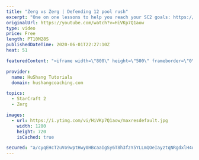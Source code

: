 ```yaml
---
title: "Zerg vs Zerg | Defending 12 pool rush"
excerpt: "One on one lessons to help you reach your SC2 goals: https://www.hushangcoaching.com ------------------------------------------------------------------------------------------------------- In this guide we take a look at how to defend one of the most infamous \"zerg rushes\" in sc2: the 12 pool. This rush"
originalUrl: https://youtube.com/watch?v=HiVKp7Q1aow
type: video
price: Free
length: PT10M28S
publishedDateTime: 2020-06-01T22:27:10Z
heat: 51

featuredContent: "<iframe width=\"800\" height=\"500\" frameborder=\"0\" src=\"https://www.youtube.com/embed/HiVKp7Q1aow\" allow=\"accelerometer; autoplay; encrypted-media; gyroscope; picture-in-picture\" allowfullscreen></iframe>"

provider:
  name: HuShang Tutorials
  domain: hushangcoaching.com

topics:
  - StarCraft 2
  - Zerg

images:
  - url: https://i.ytimg.com/vi/HiVKp7Q1aow/maxresdefault.jpg
    width: 1280
    height: 720
    isCached: true

secured: "a/cyqEHcT2uVo9wptHwy0HBcaaIgSy6T8h3fzY5YLLmQOeIayztqNRgdxlH4q8OaO+/tLpSAYg34iLh2k6+tyYUhOZ7WbVfjoNnEpZZj+vUeYGEIhXYPZIVWWcUKJKE4XWrPOAFSzpPuEkMltCUceED+VOoxVteSdyltVxOisresj859/ZTbTearXC8qBA9ebXQqs5rL1Wd/h+qLP07ipu2sJiUqb1YRdCDXCsJ1RbCStRxT2f/b95fiwlgRTdzkiI+m0IaLQyBZGWIZXRxcZTyYlyHOjxDQ7WEI41MBnKc4z9cxHUr/LCocOINMeKlZxPR7mPm8VFQSykMQVZZF338+tK8Nu0C2hZAkihFX8Te8JS/ldzLlq/8vwsHFH9KJC27WsKFu5zkSwfo31WhOa7X/AS0s2CePAKftmaAkffg=;5CSTNQMyKedbAH0ueDH5/Q=="
---
```


